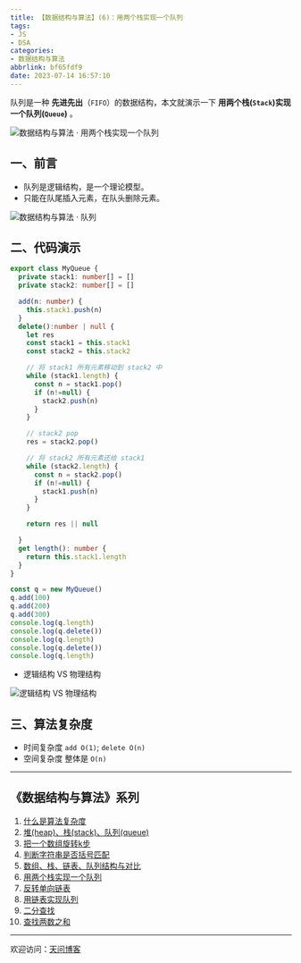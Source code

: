```yaml
---
title: 【数据结构与算法】(6)：用两个栈实现一个队列
tags:
- JS
- DSA
categories:
- 数据结构与算法
abbrlink: bf65fdf9
date: 2023-07-14 16:57:10
---
```


队列是一种 **先进先出**（`FIFO`）的数据结构，本文就演示一下 **用两个栈(`Stack`)实现一个队列(`Queue`)** 。

![数据结构与算法 · 用两个栈实现一个队列](https://tiven.cn/static/img/img-dsa-01-6Q5tuJKvFrD-nx9eIVizq.jpg)

[//]: # (<!-- more -->)

## 一、前言

* 队列是逻辑结构，是一个理论模型。
* 只能在队尾插入元素，在队头删除元素。

![数据结构与算法 · 队列](https://tiven.cn/static/img/img-queue-01-iSLkXxp8Bahoz3a9efhQD.jpg)
  
## 二、代码演示

```typescript
export class MyQueue {
  private stack1: number[] = []
  private stack2: number[] = []

  add(n: number) {
    this.stack1.push(n)
  }
  delete():number | null {
    let res
    const stack1 = this.stack1
    const stack2 = this.stack2

    // 将 stack1 所有元素移动到 stack2 中
    while (stack1.length) {
      const n = stack1.pop()
      if (n!=null) {
        stack2.push(n)
      }
    }

    // stack2 pop
    res = stack2.pop()

    // 将 stack2 所有元素还给 stack1
    while (stack2.length) {
      const n = stack2.pop()
      if (n!=null) {
        stack1.push(n)
      }
    }

    return res || null

  }
  get length(): number {
    return this.stack1.length
  }
}

const q = new MyQueue()
q.add(100)
q.add(200)
q.add(300)
console.log(q.length)
console.log(q.delete())
console.log(q.length)
console.log(q.delete())
console.log(q.length)
```

* 逻辑结构 VS 物理结构

![逻辑结构 VS 物理结构](https://tiven.cn/static/img/img-queue-02-gG_EiNykSV-m6AkfbhiDE.jpg)

## 三、算法复杂度

* 时间复杂度 `add O(1)`; `delete O(n)`
* 空间复杂度 整体是 `O(n)`

-----
## 《数据结构与算法》系列

1. [什么是算法复杂度](https://tiven.cn/p/b9063113/ '什么是算法复杂度')
2. [堆(heap)、栈(stack)、队列(queue)](https://tiven.cn/p/c55e8f27/ '堆(heap)、栈(stack)、队列(queue)')
3. [把一个数组旋转k步](https://tiven.cn/p/12d6f2da/ '把一个数组旋转k步')
4. [判断字符串是否括号匹配](https://tiven.cn/p/df874343/ '判断字符串是否括号匹配')
5. [数组、栈、链表、队列结构与对比](https://tiven.cn/p/80e3121a/ '数组、栈、链表、队列结构与对比')
6. [用两个栈实现一个队列](https://tiven.cn/p/bf65fdf9/ '用两个栈实现一个队列')
7. [反转单向链表](https://tiven.cn/p/fc060cbe/ '反转单向链表')
8. [用链表实现队列](https://tiven.cn/p/a0867d06/ '用链表实现队列')
9. [二分查找](https://tiven.cn/p/5aae9ba7/ '二分查找')
10. [查找两数之和](https://tiven.cn/p/4d88c947/ '查找两数之和')


---

欢迎访问：[天问博客](https://tiven.cn/p/bf65fdf9/ "天问博客-专注于大前端技术")

